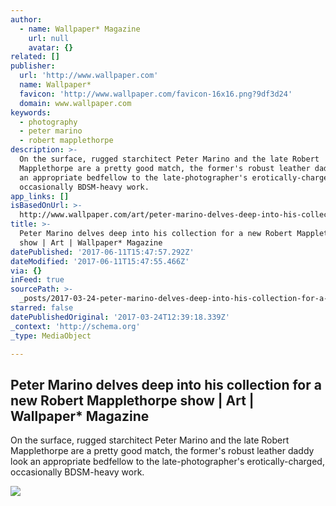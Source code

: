 ```yaml
---
author:
  - name: Wallpaper* Magazine
    url: null
    avatar: {}
related: []
publisher:
  url: 'http://www.wallpaper.com'
  name: Wallpaper*
  favicon: 'http://www.wallpaper.com/favicon-16x16.png?9df3d24'
  domain: www.wallpaper.com
keywords:
  - photography
  - peter marino
  - robert mapplethorpe
description: >-
  On the surface, rugged starchitect Peter Marino and the late Robert
  Mapplethorpe are a pretty good match, the former's robust leather daddy look
  an appropriate bedfellow to the late-photographer's erotically-charged,
  occasionally BDSM-heavy work.
app_links: []
isBasedOnUrl: >-
  http://www.wallpaper.com/art/peter-marino-delves-deep-into-his-collection-for-a-new-robert-mapplethorpe-show-tokyo
title: >-
  Peter Marino delves deep into his collection for a new Robert Mapplethorpe
  show | Art | Wallpaper* Magazine
datePublished: '2017-06-11T15:47:57.292Z'
dateModified: '2017-06-11T15:47:55.466Z'
via: {}
inFeed: true
sourcePath: >-
  _posts/2017-03-24-peter-marino-delves-deep-into-his-collection-for-a-new-rober.md
starred: false
datePublishedOriginal: '2017-03-24T12:39:18.339Z'
_context: 'http://schema.org'
_type: MediaObject

---
```

<article style=""><h1>Peter Marino delves deep into his collection for a new Robert Mapplethorpe show | Art | Wallpaper* Magazine</h1><p>On the surface, rugged starchitect Peter Marino and the late Robert Mapplethorpe are a pretty good match, the former's robust leather daddy look an appropriate bedfellow to the late-photographer's erotically-charged, occasionally BDSM-heavy work.</p><img src="https://cdn.wallpaper.com/main/2017/03/robert-mapplethorpe-peter-marino-p.jpg" /></article>